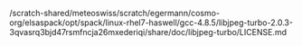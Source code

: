 /scratch-shared/meteoswiss/scratch/egermann/cosmo-org/elsaspack/opt/spack/linux-rhel7-haswell/gcc-4.8.5/libjpeg-turbo-2.0.3-3qvasrq3bjd47rsmfncja26mxederiqi/share/doc/libjpeg-turbo/LICENSE.md